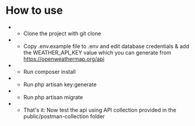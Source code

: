 # How to use
- * Clone the project with git clone
- * Copy .env.example file to .env and edit database credentials & add the WEATHER_API_KEY value which you can generate from https://openweathermap.org/api
- * Run composer install
- * Run php artisan key:generate
- * Run php artisan migrate
- * That's it: Now test the api using API collection provided in the public/postman-collection folder